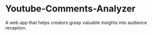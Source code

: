 # Youtube-Comments-Analyzer
A web app that helps creators grasp valuable insights into audience reception.
